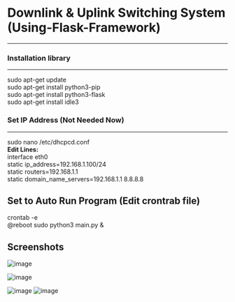# Downlink & Uplink Switching System (Using-Flask-Framework)
---------------------------------

### Installation library
---------------------------------
sudo apt-get update  
sudo apt-get install python3-pip  
sudo apt-get install python3-flask  
sudo apt-get install idle3  


### Set IP Address (Not Needed Now)
---------------------------------
sudo nano /etc/dhcpcd.conf  
**Edit Lines:**  
interface eth0  
static ip_address=192.168.1.100/24  
static routers=192.168.1.1  
static domain_name_servers=192.168.1.1 8.8.8.8  


Set to Auto Run Program  (Edit crontrab file)
---------------------------------

crontab -e  
@reboot sudo python3 main.py &

Screenshots
---------------------------------

![image](https://user-images.githubusercontent.com/47386222/217337132-1526d1eb-2563-47df-a48d-85200daa060d.png)

![image](https://user-images.githubusercontent.com/47386222/217337366-530243b2-9f78-4d63-b075-d0a3012534f7.png)

![image](https://user-images.githubusercontent.com/47386222/217337660-6b9f25bf-c283-4bd9-8649-2472c2649e5b.png)
![image](https://user-images.githubusercontent.com/47386222/217340413-ca922749-98ac-469f-adfa-c9df0a4b3e2c.png)


